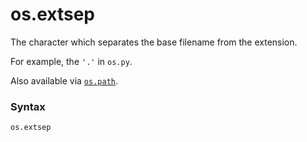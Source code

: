 # os.extsep

The character which separates the base filename from the extension.

For example, the `'.'` in `os.py`.

Also available via [`os.path`](/modules/os/path/).

### Syntax

```python
os.extsep
```